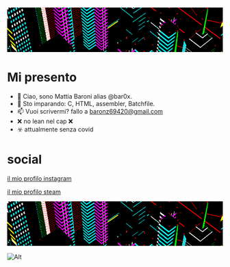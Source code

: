 ![xd](g3.gif)
 
 # Mi presento
- 👋 Ciao, sono Mattia Baroni alias @bar0x.
- 🌱 Sto imparando: C, HTML, assembler, Batchfile.
- 📫 Vuoi scrivermi? fallo a baronz69420@gmail.com
- ❌ no lean nel cap ❌
- ☣️ attualmente senza covid

# social
 [il mio profilo instagram](https://www.instagram.com/bar0xx/)
 
 [il mio profilo steam](https://steamcommunity.com/id/bar0x/)
 
 ![xd](g3.gif)

<!---
--->
![Alt](https://repobeats.axiom.co/api/embed/52b302d87d50030f7bce3d0bb03fbfb727fe26e9.svg "Repobeats analytics image")

